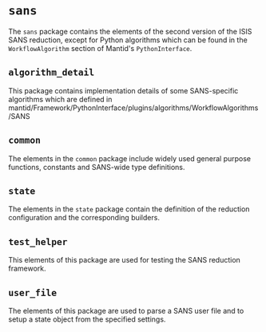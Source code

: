 # `sans`

The `sans` package contains the elements of the second version of the ISIS SANS reduction, except for Python algorithms
which can be found in the `WorkflowAlgorithm` section of Mantid's `PythonInterface`.

## `algorithm_detail`

This package contains implementation details of some SANS-specific algorithms which are defined in mantid/Framework/PythonInterface/plugins/algorithms/WorkflowAlgorithms/SANS


## `common`

The elements in the `common` package include widely used general purpose functions, constants and SANS-wide type definitions.

## `state`

The elements in the `state` package contain the definition of the reduction configuration and the corresponding builders.

## `test_helper`

This elements of this package are used for testing the SANS reduction framework.

## `user_file`

The elements of this package are used to parse a SANS user file and to setup a state object from the specified settings.